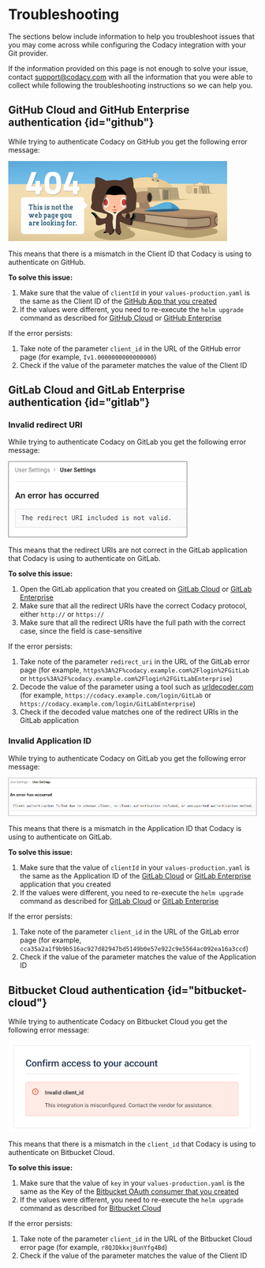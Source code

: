 # Troubleshooting

The sections below include information to help you troubleshoot issues that you may come across while configuring the Codacy integration with your Git provider.

If the information provided on this page is not enough to solve your issue, contact [support@codacy.com](mailto:support@codacy.com) with all the information that you were able to collect while following the troubleshooting instructions so we can help you.

## GitHub Cloud and GitHub Enterprise authentication {id="github"}

While trying to authenticate Codacy on GitHub you get the following error message:

![Invalid client id](images/github-invalid-client-id.png)

This means that there is a mismatch in the Client ID that Codacy is using to authenticate on GitHub.

**To solve this issue:**

1.  Make sure that the value of `clientId` in your `values-production.yaml` is the same as the Client ID of the [GitHub App that you created](github-app-create.md)
2.  If the values were different, you need to re-execute the `helm upgrade` command as described for [GitHub Cloud](github-cloud.md) or [GitHub Enterprise](github-enterprise.md)

If the error persists:

1.  Take note of the parameter `client_id` in the URL of the GitHub error page (for example, `Iv1.0000000000000000`)
2.  Check if the value of the parameter matches the value of the Client ID

## GitLab Cloud and GitLab Enterprise authentication {id="gitlab"}

### Invalid redirect URI

While trying to authenticate Codacy on GitLab you get the following error message:

![Invalid redirect URI](images/gitlab-invalid-redirect-uri.png)

This means that the redirect URIs are not correct in the GitLab application that Codacy is using to authenticate on GitLab.

**To solve this issue:**

1.  Open the GitLab application that you created on [GitLab Cloud](gitlab-cloud.md#create-a-gitlab-application) or [GitLab Enterprise](gitlab-enterprise.md#create-a-gitlab-application)
2.  Make sure that all the redirect URIs have the correct Codacy protocol, either `http://` or `https://`
3.  Make sure that all the redirect URIs have the full path with the correct case, since the field is case-sensitive

If the error persists:

1.  Take note of the parameter `redirect_uri` in the URL of the GitLab error page (for example, `https%3A%2F%codacy.example.com%2Flogin%2FGitLab` or `https%3A%2F%codacy.example.com%2Flogin%2FGitLabEnterprise`)
2.  Decode the value of the parameter using a tool such as [urldecoder.com](https://www.urldecoder.org/) (for example, `https://codacy.example.com/login/GitLab` or `https://codacy.example.com/login/GitLabEnterprise`)
3.  Check if the decoded value matches one of the redirect URIs in the GitLab application

### Invalid Application ID

While trying to authenticate Codacy on GitLab you get the following error message:

![Invalid application id](images/gitlab-invalid-application-id.png)

This means that there is a mismatch in the Application ID that Codacy is using to authenticate on GitLab.

**To solve this issue:**

1.  Make sure that the value of `clientId` in your `values-production.yaml` is the same as the Application ID of the [GitLab Cloud](gitlab-cloud.md#create-a-gitlab-application) or [GitLab Enterprise](gitlab-enterprise.md#create-a-gitlab-application) application that you created
2.  If the values were different, you need to re-execute the `helm upgrade` command as described for [GitLab Cloud](gitlab-cloud.md#configure-gitLab-cloud-on-codacy) or [GitLab Enterprise](gitlab-enterprise.md#configure-gitLab-cloud-on-codacy)

If the error persists:

1.  Take note of the parameter `client_id` in the URL of the GitLab error page (for example, `cca35a2a1f9b9b516ac927d82947bd5149b0e57e922c9e5564ac092ea16a3ccd`)
2.  Check if the value of the parameter matches the value of the Application ID

## Bitbucket Cloud authentication {id="bitbucket-cloud"}

While trying to authenticate Codacy on Bitbucket Cloud you get the following error message:

![Invalid client_id](images/bitbucket-invalid-client-id.png)

This means that there is a mismatch in the `client_id` that Codacy is using to authenticate on Bitbucket Cloud.

**To solve this issue:**

1.  Make sure that the value of `key` in your `values-production.yaml` is the same as the Key of the [Bitbucket OAuth consumer that you created](bitbucket-cloud.md#create-an-oauth-consumer)
2.  If the values were different, you need to re-execute the `helm upgrade` command as described for [Bitbucket Cloud](bitbucket-cloud.md#configure-bitbucket-cloud-on-codacy)

If the error persists:

1.  Take note of the parameter `client_id` in the URL of the Bitbucket Cloud error page (for example, `r8QJDkkxj8unYfg4Bd`)
2.  Check if the value of the parameter matches the value of the Client ID
